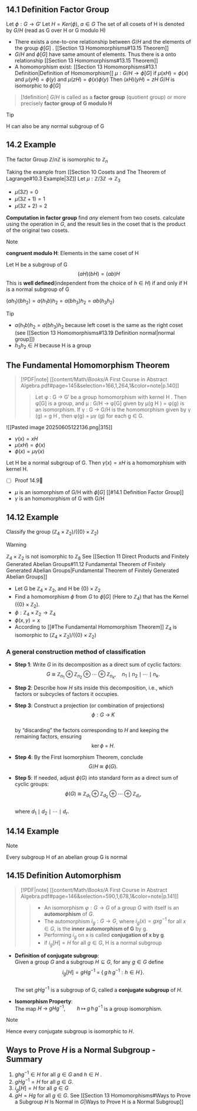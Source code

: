 ## 14.1 Definition Factor Group
Let $\phi:G\rightarrow G'$ 
Let $H=Ker(\phi)$, $a \in G$
The set of all cosets of H is denoted by $G/H$ (read as G over H or G modulo H)
- There exists a one-to-one relationship between $G/H$ and the elements of the group $\phi[G]$ . [[Section 13 Homomorphisms#13.15 Theorem]]
- $G/H$ and $\phi[G]$ have same amount of elements. Thus there is a onto relationship [[Section 13 Homomorphisms#13.15 Theorem]]
- A homomorphism exist: [[Section 13 Homomorphisms#13.1 Definition|Definition of Homomorphism]]
	$\mu:G/H\rightarrow \phi[G]$
	if $\mu(xH) = \phi(x)$ and $\mu(yH) = \phi(y)$ and $\mu(zH) = \phi(x)\phi(y)$ Then $(xH)(yH)=zH$
$G/H$ is isomorphic to $\phi[G]$

> [!definition]
> $G/H$ is called as a **factor group** (quotient group) or more precisely **factor group of G modulo H**

> [!Tip]
> H can also be any normal subgroup of G

## 14.2 Example

The factor Group $\mathbb Z/n\mathbb Z$ is isomorphic to $\mathbb Z_n$

Taking the example from [[Section 10 Cosets and The Theorem of Lagrange#10.3 Example|3Z]]
Let $\mu:\mathbb Z/ 3\mathbb Z\rightarrow\mathbb Z_3$
- $\mu(3\mathbb Z)=0$
- $\mu(3\mathbb Z+1)=1$
- $\mu(3\mathbb Z+2)=2$

**Computation in factor group**
find *any* element from two cosets. calculate using the operation in $G$, and the result lies in the coset that is the product of the original two cosets. 

> [!NOTE]
> **congruent modulo H**: Elements in the same coset of H

Let H be a subgroup of G
$$(aH)(bH)=(ab)H$$
This is **well defined**(independent from the choice of $h\in H$) if and only if H is a normal subgroup of G

$(ah_1)(bh_2)=a(h_1b)h_2=a(bh_3)h_2=ab(h_3h_2)$

> [!Tip]
> - $a(h_1b)h_2=a(bh_3)h_2$ because left coset is the same as the right coset (see [[Section 13 Homomorphisms#13.19 Definition normal|normal group]])
> - $h_3h_2 \in H$ because H is a group


## The Fundamental Homomorphism Theorem

> [!PDF|note] [[content/Math/_Books_/A First Course in Abstract Algebra.pdf#page=145&selection=166,1,264,1&color=note|p.140]]
> > Let φ : G → G′ be a group homomorphism with kernel H . Then φ[G] is a group, and μ : G/H → φ[G] given by μ(g H ) = φ(g) is an isomorphism. If γ : G → G/H is the homomorphism given by γ (g) = g H , then φ(g) = μγ (g) for each g ∈ G.
> 
> 

![[Pasted image 20250605122136.png|315]]
- $\gamma(x)=xH$ 
- $\mu(xH)=\phi(x)$
- $\phi(x)=\mu\gamma(x)$

Let H be a normal subgroup of G. Then $\gamma(x) = xH$ is a homomorphism with kernel H.
- [ ] Proof 14.9🔽 

- $\mu$ is an isomorphism of G/H with $\phi[G]$ [[#14.1 Definition Factor Group]]
- $\gamma$ is an homomorphism of G with G/H
## 14.12 Example
Classify the group $(\mathbb Z_4 \times \mathbb Z_2)/(\{0\}\times\mathbb Z_2)$ 

> [!Warning]
> $\mathbb Z_4 \times \mathbb Z_2$ is not isomorphic to $\mathbb Z_8$
> See [[Section 11 Direct Products and Finitely Generated Abelian Groups#11.12 Fundamental Theorem of Finitely Generated Abelian Groups|Fundamental Theorem of Finitely Generated Abelian Groups]]

- Let G be $\mathbb Z_4 \times \mathbb Z_2$, and H be $\{0\}\times\mathbb Z_2$ 
- Find a homomorphism $\phi$ from $G$ to $\phi[G]$ (Here to $\mathbb Z_4$) that has the Kernel $(\{0\}\times\mathbb Z_2)$. 
- $\phi:\mathbb Z_4 \times \mathbb Z_2 \rightarrow\mathbb Z_4$
- $\phi(x,y)=x$ 
- According to [[#The Fundamental Homomorphism Theorem]] $\mathbb Z_4$ is isomorphic to $(\mathbb Z_4 \times \mathbb Z_2)/(\{0\}\times\mathbb Z_2)$ 

### A general construction method of classification
- **Step 1**: Write $G$ in its decomposition as a direct sum of cyclic factors:  
  $$
  G \;\cong\; \mathbb{Z}_{n_1}\oplus \mathbb{Z}_{n_2}\oplus \cdots \oplus \mathbb{Z}_{n_k},
  \quad n_1\mid n_2\mid \cdots \mid n_k.
  $$

- **Step 2**: Describe how $H$ sits inside this decomposition, i.e., which factors or subcycles of factors it occupies.

- **Step 3**: Construct a projection (or combination of projections)  
  $$
  \phi: G \;\longrightarrow\; K
  $$  
  by “discarding” the factors corresponding to $H$ and keeping the remaining factors, ensuring  
  $$
  \ker\phi \;=\; H.
  $$

- **Step 4**: By the First Isomorphism Theorem, conclude  
  $$
  G / H \;\cong\; \phi(G).
  $$

- **Step 5**: If needed, adjust $\phi(G)$ into standard form as a direct sum of cyclic groups:  
  $$
  \phi(G)\;\cong\;\mathbb{Z}_{d_1}\oplus\mathbb{Z}_{d_2}\oplus\cdots\oplus\mathbb{Z}_{d_r},
  $$  
  where $d_1\mid d_2\mid \cdots\mid d_r$.
## 14.14 Example

> [!NOTE]
> Every subgroup H of an abelian group G is normal

## 14.15 Definition Automorphism

> [!PDF|note] [[content/Math/_Books_/A First Course in Abstract Algebra.pdf#page=146&selection=590,1,678,1&color=note|p.141]]
> > - An isomorphism $φ : G → G$ of a group $G$ with itself is an **automorphism** of $G$. 
> > - The automorphism $i_g : G → G$, where  $i_g(x) = gxg^{-1}$ for all $x ∈ G$, is the **inner automorphism of G** by g. 
> > - Performing $i_g$ on x is called **conjugation of x by g**. 
> > - if $i_g[H]=H$ for all $g\in G$, H is a normal subgroup 

- **Definition of conjugate subgroup**:  
  Given a group $G$ and a subgroup $H \subseteq G$, for any $g \in G$ define  
  $$
  i_g[H]=gHg^{-1} \;=\; \{\,g\,h\,g^{-1} : h \in H\,\}.
  $$  
  The set $gHg^{-1}$ is a subgroup of $G$, called a **conjugate subgroup** of $H$.

- **Isomorphism Property**:  
  The map  $H \;\longrightarrow\; gHg^{-1},\qquad h \;\mapsto\; g\,h\,g^{-1}$  is a group isomorphism. 

> [!NOTE]
> Hence every conjugate subgroup is isomorphic to $H$.

## Ways to Prove $H$ is a Normal Subgroup - Summary

1. $ghg^{−1} ∈ H$ for all $g ∈ G$ and $h ∈ H$ . 
2. $gHg^{−1} = H$ for all $g ∈ G$. 
3. $i_g[H]=H$ for all $g\in G$
4. $gH = Hg$ for all $g ∈ G$.
See [[Section 13 Homomorphisms#Ways to Prove a Subgroup $H$ Is Normal in $G$|Ways to Prove H is a Normal Subgroup]]

